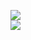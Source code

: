 [![](https://img.shields.io/badge/Made%20With-Github%20Spray-lightgrey.svg?style=for-the-badge&logo=github)](https://github.com/Annihil/github-spray#24273)  
[![](https://i.imgur.com/2DrTn0Z.gif)](https://github.com/Annihil/github-spray)